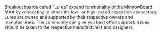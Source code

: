 Breakout boards called "Lures" expand functionality of the MinnowBoard MAX by connecting to either the low- or high-speed
expansion connectors. Lures are owned and supported by their respective owners and manufacturers. The community can give 
you best effort support; issues should be taken to the respective manufacturers and designers.

